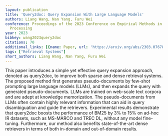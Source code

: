 ```yaml
---
layout: publication
title: 'Query2doc: Query Expansion With Large Language Models'
authors: Liang Wang, Nan Yang, Furu Wei
conference: Proceedings of the 2023 Conference on Empirical Methods in Natural Language
  Processing
year: 2023
bibkey: wang2023query2doc
citations: 70
additional_links: [{name: Paper, url: 'https://arxiv.org/abs/2303.07678'}]
tags: ["Retrieval Systems"]
short_authors: Liang Wang, Nan Yang, Furu Wei
---
```

This paper introduces a simple yet effective query expansion approach,
denoted as query2doc, to improve both sparse and dense retrieval systems. The
proposed method first generates pseudo-documents by few-shot prompting large
language models (LLMs), and then expands the query with generated
pseudo-documents. LLMs are trained on web-scale text corpora and are adept at
knowledge memorization. The pseudo-documents from LLMs often contain highly
relevant information that can aid in query disambiguation and guide the
retrievers. Experimental results demonstrate that query2doc boosts the
performance of BM25 by 3% to 15% on ad-hoc IR datasets, such as MS-MARCO and
TREC DL, without any model fine-tuning. Furthermore, our method also benefits
state-of-the-art dense retrievers in terms of both in-domain and out-of-domain
results.